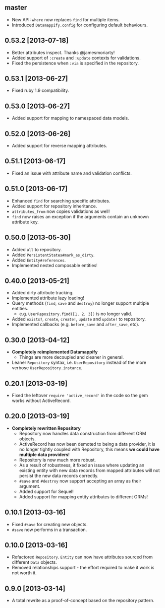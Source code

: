 ## master

- New API: `where` now replaces `find` for multiple items.
- Introduced `Datamappify.config` for configuring default behaviours.

## 0.53.2 [2013-07-18]

- Better attributes inspect. Thanks @jamesmoriarty!
- Added support of `:create` and `:update` contexts for validations.
- Fixed the persistence when `:via` is specified in the repository.

## 0.53.1 [2013-06-27]

- Fixed ruby 1.9 compatibility.

## 0.53.0 [2013-06-27]

- Added support for mapping to namespaced data models.

## 0.52.0 [2013-06-26]

- Added support for reverse mapping attributes.

## 0.51.1 [2013-06-17]

- Fixed an issue with attribute name and validation conflicts.

## 0.51.0 [2013-06-17]

- Enhanced `find` for searching specific attributes.
- Added support for repository inheritance.
- `attributes_from` now copies validations as well!
- `find` now raises an exception if the arguments contain an unknown attribute key.

## 0.50.0 [2013-05-30]

- Added `all` to repository.
- Added `PersistentStates#mark_as_dirty`.
- Added `Entity#references`.
- Implemented nested composable entities!

## 0.40.0 [2013-05-21]

- Added dirty attribute tracking.
- Implemented attribute lazy loading!
- Query methods (`find`, `save` and `destroy`) no longer support multiple entities.
  - e.g. `UserRepository.find([1, 2, 3])` is no longer valid.
- Added `exists?`, `create`, `create!`, `update` and `update!` to repository.
- Implemented callbacks (e.g. `before_save` and `after_save`, etc).

## 0.30.0 [2013-04-12]

- __Completely reimplemented Datamappify__
  - Things are more decoupled and cleaner in general.
- Leaner `Repository` syntax, i.e. `UserRepository` instead of the more verbose `UserRepository.instance`.

## 0.20.1 [2013-03-19]

- Fixed the leftover `require 'active_record'` in the code so the gem works without ActiveRecord.

## 0.20.0 [2013-03-19]

- __Completely rewritten Repository__
  - Repository now handles data construction from different ORM objects.
  - ActiveRecord has now been demoted to being a data provider, it is no longer tightly coupled with Repository, this means __we could have multiple data providers__!
  - Repository is now much more robust.
  - As a result of robustness, it fixed an issue where updating an existing entity with new data records from mapped attributes will not persist the new data records correctly.
  - `#save` and `#destroy` now support accepting an array as their argument.
  - Added support for Sequel!
  - Added support for mapping entity attributes to different ORMs!

## 0.10.1 [2013-03-16]

- Fixed `#save` for creating new objects.
- `#save` now performs in a transaction.

## 0.10.0 [2013-03-16]

- Refactored `Repository`. `Entity` can now have attributes sourced from different `Data` objects.
- Removed relationships support - the effort required to make it work is not worth it.

## 0.9.0 [2013-03-14]

- A total rewrite as a proof-of-concept based on the repository pattern.
